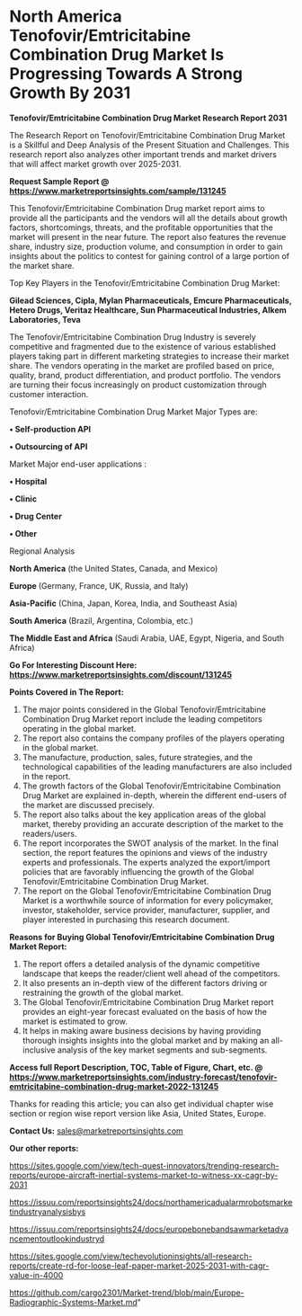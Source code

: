# North America Tenofovir/Emtricitabine Combination Drug Market Is Progressing Towards A Strong Growth By 2031

<strong>Tenofovir/Emtricitabine Combination Drug Market Research Report 2031</strong>

The Research Report on Tenofovir/Emtricitabine Combination Drug Market is a Skillful and Deep Analysis of the Present Situation and Challenges. This research report also analyzes other important trends and market drivers that will affect market growth over 2025-2031.

<strong>Request Sample Report @ <a href=https://www.marketreportsinsights.com/sample/131245>https://www.marketreportsinsights.com/sample/131245</a></strong>

This Tenofovir/Emtricitabine Combination Drug market report aims to provide all the participants and the vendors will all the details about growth factors, shortcomings, threats, and the profitable opportunities that the market will present in the near future. The report also features the revenue share, industry size, production volume, and consumption in order to gain insights about the politics to contest for gaining control of a large portion of the market share.

Top Key Players in the Tenofovir/Emtricitabine Combination Drug Market:

<strong>Gilead Sciences, Cipla, Mylan Pharmaceuticals, Emcure Pharmaceuticals, Hetero Drugs, Veritaz Healthcare, Sun Pharmaceutical Industries, Alkem Laboratories, Teva</strong>

The Tenofovir/Emtricitabine Combination Drug Industry is severely competitive and fragmented due to the existence of various established players taking part in different marketing strategies to increase their market share. The vendors operating in the market are profiled based on price, quality, brand, product differentiation, and product portfolio. The vendors are turning their focus increasingly on product customization through customer interaction.

Tenofovir/Emtricitabine Combination Drug Market Major Types are:

<strong>• Self-production API

• Outsourcing of API</strong>

Market Major end-user applications :

<strong>• Hospital

• Clinic

• Drug Center

• Other</strong>

Regional Analysis

</u><strong><b>North America</b></strong> (the United States, Canada, and Mexico)

<strong><b>Europe </b></strong>(Germany, France, UK, Russia, and Italy)

<strong><b>Asia-Pacific</b></strong> (China, Japan, Korea, India, and Southeast Asia)

<strong><b>South America</b></strong> (Brazil, Argentina, Colombia, etc.)

<strong><b>The Middle East and Africa</b></strong> (Saudi Arabia, UAE, Egypt, Nigeria, and South Africa)

<strong>Go For Interesting Discount Here: <a href=https://www.marketreportsinsights.com/discount/131245>https://www.marketreportsinsights.com/discount/131245</a></strong>

<strong>Points Covered in The Report:</strong>
<ol>
  <li>The major points considered in the Global Tenofovir/Emtricitabine Combination Drug Market report include the leading competitors operating in the global market.</li>
  <li>The report also contains the company profiles of the players operating in the global market.</li>
  <li>The manufacture, production, sales, future strategies, and the technological capabilities of the leading manufacturers are also included in the report.</li>
  <li>The growth factors of the Global Tenofovir/Emtricitabine Combination Drug Market are explained in-depth, wherein the different end-users of the market are discussed precisely.</li>
  <li>The report also talks about the key application areas of the global market, thereby providing an accurate description of the market to the readers/users.</li>
  <li>The report incorporates the SWOT analysis of the market. In the final section, the report features the opinions and views of the industry experts and professionals. The experts analyzed the export/import policies that are favorably influencing the growth of the Global Tenofovir/Emtricitabine Combination Drug Market.</li>
  <li>The report on the Global Tenofovir/Emtricitabine Combination Drug Market is a worthwhile source of information for every policymaker, investor, stakeholder, service provider, manufacturer, supplier, and player interested in purchasing this research document.</li>
</ol>
<strong>Reasons for Buying Global Tenofovir/Emtricitabine Combination Drug Market Report:</strong>

<ol>
  <li>The report offers a detailed analysis of the dynamic competitive landscape that keeps the reader/client well ahead of the competitors.</li>
  <li>It also presents an in-depth view of the different factors driving or restraining the growth of the global market.</li>
  <li>The Global Tenofovir/Emtricitabine Combination Drug Market report provides an eight-year forecast evaluated on the basis of how the market is estimated to grow.</li>
  <li>It helps in making aware business decisions by having providing thorough insights insights into the global market and by making an all-inclusive analysis of the key market segments and sub-segments.</li>
</ol>
<strong>Access full Report Description, TOC, Table of Figure, Chart, etc. @ <a href=https://www.marketreportsinsights.com/industry-forecast/tenofovir-emtricitabine-combination-drug-market-2022-131245>https://www.marketreportsinsights.com/industry-forecast/tenofovir-emtricitabine-combination-drug-market-2022-131245</a></strong>


Thanks for reading this article; you can also get individual chapter wise section or region wise report version like Asia, United States, Europe.

<strong>Contact Us:</strong>
sales@marketreportsinsights.com

<strong>Our other reports:</strong>

<a href=https://sites.google.com/view/tech-quest-innovators/trending-research-reports/europe-aircraft-inertial-systems-market-to-witness-xx-cagr-by-2031>https://sites.google.com/view/tech-quest-innovators/trending-research-reports/europe-aircraft-inertial-systems-market-to-witness-xx-cagr-by-2031</a>

<a href=https://issuu.com/reportsinsights24/docs/northamericadualarmrobotsmarketindustryanalysisbys>https://issuu.com/reportsinsights24/docs/northamericadualarmrobotsmarketindustryanalysisbys</a>

<a href=https://issuu.com/reportsinsights24/docs/europebonebandsawmarketadvancementoutlookindustryd>https://issuu.com/reportsinsights24/docs/europebonebandsawmarketadvancementoutlookindustryd</a>

<a href=https://sites.google.com/view/techevolutioninsights/all-research-reports/create-rd-for-loose-leaf-paper-market-2025-2031-with-cagr-value-in-4000>https://sites.google.com/view/techevolutioninsights/all-research-reports/create-rd-for-loose-leaf-paper-market-2025-2031-with-cagr-value-in-4000</a>

<a href=https://github.com/cargo2301/Market-trend/blob/main/Europe-Radiographic-Systems-Market.md>https://github.com/cargo2301/Market-trend/blob/main/Europe-Radiographic-Systems-Market.md</a>"

